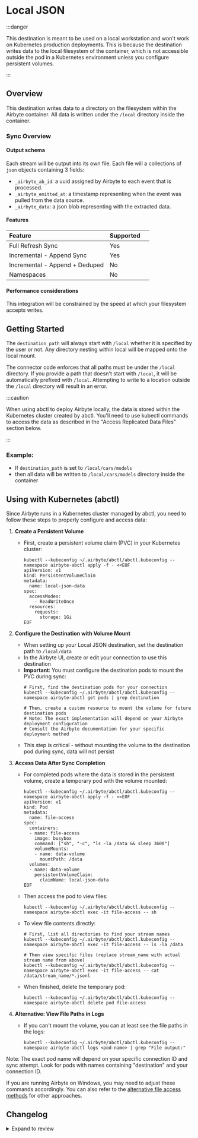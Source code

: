 # Local JSON

:::danger

This destination is meant to be used on a local workstation and won't work on Kubernetes production deployments. This is because the destination writes data to the local filesystem of the container, which is not accessible outside the pod in a Kubernetes environment unless you configure persistent volumes.

:::

## Overview

This destination writes data to a directory on the filesystem within the Airbyte container. All data is written under the `/local` directory inside the container.

### Sync Overview

#### Output schema

Each stream will be output into its own file. Each file will a collections of `json` objects containing 3 fields:

- `_airbyte_ab_id`: a uuid assigned by Airbyte to each event that is processed.
- `_airbyte_emitted_at`: a timestamp representing when the event was pulled from the data source.
- `_airbyte_data`: a json blob representing with the extracted data.

#### Features

| Feature                        | Supported |     |
| :----------------------------- | :-------- | :-- |
| Full Refresh Sync              | Yes       |     |
| Incremental - Append Sync      | Yes       |     |
| Incremental - Append + Deduped | No        |     |
| Namespaces                     | No        |     |

#### Performance considerations

This integration will be constrained by the speed at which your filesystem accepts writes.

## Getting Started

The `destination_path` will always start with `/local` whether it is specified by the user or not. Any directory nesting within local will be mapped onto the local mount.

The connector code enforces that all paths must be under the `/local` directory. If you provide a path that doesn't start with `/local`, it will be automatically prefixed with `/local`. Attempting to write to a location outside the `/local` directory will result in an error.

:::caution

When using abctl to deploy Airbyte locally, the data is stored within the Kubernetes cluster created by abctl. You'll need to use kubectl commands to access the data as described in the "Access Replicated Data Files" section below.

:::

### Example:

- If `destination_path` is set to `/local/cars/models`
- then all data will be written to `/local/cars/models` directory inside the container

## Using with Kubernetes (abctl)

Since Airbyte runs in a Kubernetes cluster managed by abctl, you need to follow these steps to properly configure and access data:

1. **Create a Persistent Volume**
   - First, create a persistent volume claim (PVC) in your Kubernetes cluster:
     ```
     kubectl --kubeconfig ~/.airbyte/abctl/abctl.kubeconfig --namespace airbyte-abctl apply -f - <<EOF
     apiVersion: v1
     kind: PersistentVolumeClaim
     metadata:
       name: local-json-data
     spec:
       accessModes:
         - ReadWriteOnce
       resources:
         requests:
           storage: 1Gi
     EOF
     ```

2. **Configure the Destination with Volume Mount**
   - When setting up your Local JSON destination, set the destination path to `/local/data`
   - In the Airbyte UI, create or edit your connection to use this destination
   - **Important**: You must configure the destination pods to mount the PVC during sync:
     ```
     # First, find the destination pods for your connection
     kubectl --kubeconfig ~/.airbyte/abctl/abctl.kubeconfig --namespace airbyte-abctl get pods | grep destination
     
     # Then, create a custom resource to mount the volume for future destination pods
     # Note: The exact implementation will depend on your Airbyte deployment configuration
     # Consult the Airbyte documentation for your specific deployment method
     ```
   - This step is critical - without mounting the volume to the destination pod during sync, data will not persist

3. **Access Data After Sync Completion**
   - For completed pods where the data is stored in the persistent volume, create a temporary pod with the volume mounted:
     ```
     kubectl --kubeconfig ~/.airbyte/abctl/abctl.kubeconfig --namespace airbyte-abctl apply -f - <<EOF
     apiVersion: v1
     kind: Pod
     metadata:
       name: file-access
     spec:
       containers:
       - name: file-access
         image: busybox
         command: ["sh", "-c", "ls -la /data && sleep 3600"]
         volumeMounts:
         - name: data-volume
           mountPath: /data
       volumes:
       - name: data-volume
         persistentVolumeClaim:
           claimName: local-json-data
     EOF
     ```
   - Then access the pod to view files:
     ```
     kubectl --kubeconfig ~/.airbyte/abctl/abctl.kubeconfig --namespace airbyte-abctl exec -it file-access -- sh
     ```
   - To view file contents directly:
     ```
     # First, list all directories to find your stream names
     kubectl --kubeconfig ~/.airbyte/abctl/abctl.kubeconfig --namespace airbyte-abctl exec -it file-access -- ls -la /data
     
     # Then view specific files (replace stream_name with actual stream name from above)
     kubectl --kubeconfig ~/.airbyte/abctl/abctl.kubeconfig --namespace airbyte-abctl exec -it file-access -- cat /data/stream_name/*.jsonl
     ```
   - When finished, delete the temporary pod:
     ```
     kubectl --kubeconfig ~/.airbyte/abctl/abctl.kubeconfig --namespace airbyte-abctl delete pod file-access
     ```

4. **Alternative: View File Paths in Logs**
   - If you can't mount the volume, you can at least see the file paths in the logs:
     ```
     kubectl --kubeconfig ~/.airbyte/abctl/abctl.kubeconfig --namespace airbyte-abctl logs <pod-name> | grep "File output:"
     ```

Note: The exact pod name will depend on your specific connection ID and sync attempt. Look for pods with names containing "destination" and your connection ID.

If you are running Airbyte on Windows, you may need to adjust these commands accordingly. You can also refer to the [alternative file access methods](/integrations/locating-files-local-destination.md) for other approaches.

## Changelog

<details>
  <summary>Expand to review</summary>

| Version | Date       | Pull Request                                             | Subject                      |
| :------ | :--------- | :------------------------------------------------------- | :--------------------------- |
| 0.2.12 | 2024-12-18 | [49908](https://github.com/airbytehq/airbyte/pull/49908) | Use a base image: airbyte/java-connector-base:1.0.0 |
| 0.2.11 | 2022-02-14 | [14641](https://github.com/airbytehq/airbyte/pull/14641) | Include lifecycle management |

</details>
